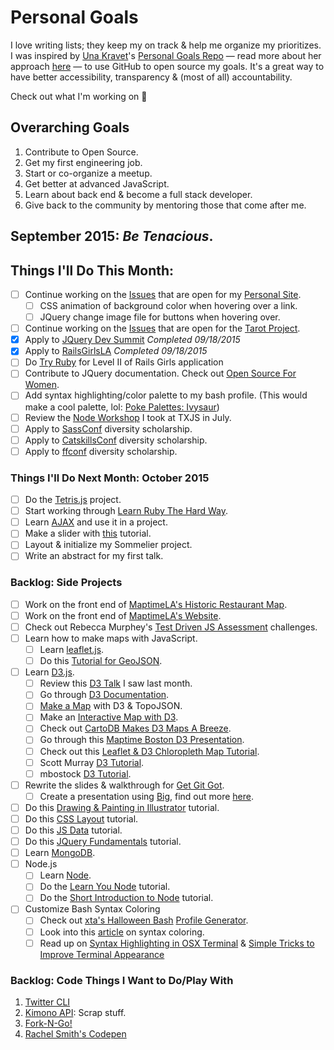 Personal Goals
==============

I love writing lists; they keep my on track & help me organize my prioritizes. I was inspired by [Una Kravet](http://twitter.com/una)'s [Personal Goals Repo](https://github.com/una/personal-goals) — read more about her approach [here](http://una.github.io/personal-goals-guide/) — to use GitHub to open source my goals. It's a great way to have better accessibility, transparency & (most of all) accountability. 

Check out what I'm working on 👀

## Overarching Goals
1. Contribute to Open Source.
2. Get my first engineering job.
3. Start or co-organize a meetup.
4. Get better at advanced JavaScript.
5. Learn about back end & become a full stack developer.
6. Give back to the community by mentoring those that come after me.

## September 2015: _Be Tenacious_.

## Things I'll Do This Month:
- [ ] Continue working on the [Issues](https://github.com/patriciarealini/patriciarealini/blob/master/issues.md) that are open for my [Personal Site](www.patriciarealini.com). 
	- [ ] CSS animation of background color when hovering over a link.
	- [ ] JQuery change image file for buttons when hovering over.
- [ ] Continue working on the [Issues](https://github.com/patriciarealini/tarot/blob/master/issues.md) that are open for the [Tarot Project](https://github.com/patriciarealini/tarot). 
- [x] Apply to [JQuery Dev Summit](http://events.jquery.org/2015/developer-summit/) _Completed 09/18/2015_
- [x] Apply to [RailsGirlsLA](http://railsgirls.com/la) _Completed 09/18/2015_
- [ ] Do [Try Ruby](http://tryruby.org/levels/1/challenges/0) for Level II of Rails Girls application
- [ ] Contribute to JQuery documentation. Check out [Open Source For Women](https://www.os4w.org/). 
- [ ] Add syntax highlighting/color palette to my bash profile. (This would make a cool palette, lol: [Poke Palettes: Ivysaur](http://pokepalettes.com/#ivysaur))
- [ ] Review the [Node Workshop](http://bocoup-education.github.io/TXJS-Node-Workshop/) I took at TXJS in July. 
- [ ] Apply to [SassConf](http://sassconf.com/#scholarships) diversity scholarship.
- [ ] Apply to [CatskillsConf](http://www.catskillsconf.com/diversity/) diversity scholarship. 
- [ ] Apply to [ffconf](https://remysharp.com/2015/08/28/diversity-scholarships) diversity scholarship. 

### Things I'll Do Next Month: October 2015
- [ ] Do the [Tetris.js](https://github.com/chikeichan/tetris.js) project. 
- [ ] Start working through [Learn Ruby The Hard Way](http://learnrubythehardway.org/book/). 
- [ ] Learn [AJAX](http://api.jquery.com/jquery.ajax/) and use it in a project. 
- [ ] Make a slider with [this](http://rafbm.github.io/howtomakeaslider/) tutorial. 
- [ ] Layout & initialize my Sommelier project.
- [ ] Write an abstract for my first talk.

### Backlog: Side Projects 
- [ ] Work on the front end of [MaptimeLA's Historic Restaurant Map](https://github.com/maptimeLA/old-la-restaurants). 
- [ ] Work on the front end of [MaptimeLA's Website](https://github.com/maptimeLA/maptimela.github.io).
- [ ] Check out Rebecca Murphey's [Test Driven JS Assessment](https://github.com/rmurphey/js-assessment) challenges. 
- [ ] Learn how to make maps with JavaScript.
	- [ ] Learn [leaflet.js](http://leafletjs.com/).
	- [ ] Do this [Tutorial for GeoJSON](https://github.com/lyzidiamond/learn-geojson).
- [ ] Learn [D3.js](http://d3js.org/).
	- [ ] Review this [D3 Talk](https://github.com/danisla/d3-talk) I saw last month. 
	- [ ] Go through [D3 Documentation](https://github.com/mbostock/d3/wiki/API-Reference).
	- [ ] [Make a Map](http://bost.ocks.org/mike/map/) with D3 & TopoJSON. 
	- [ ] Make an [Interactive Map with D3](http://www.tnoda.com/blog/2013-12-07). 
	- [ ] Check out [CartoDB Makes D3 Maps A Breeze](http://blog.cartodb.com/cartodb-makes-d3-maps-a-breeze/). 
	- [ ] Go through this [Maptime Boston D3 Presentation](http://maptimeboston.github.io/d3-maptime/#/).
	- [ ] Check out this [Leaflet & D3 Chloropleth Map Tutorial](http://leafletjs.com/examples/choropleth.html). 
	- [ ] Scott Murray [D3 Tutorial](http://alignedleft.com/tutorials/d3). 
	- [ ] mbostock [D3 Tutorial](https://github.com/mbostock/d3/wiki/Tutorials). 
- [ ] Rewrite the slides & walkthrough for [Get Git Got](http://slides.com/patriciarealini/get-git-got). 
	- [ ] Create a presentation using [Big](https://github.com/tmcw/big), find out more [here](http://www.macwright.org/big/).
- [ ] Do this [Drawing & Painting in Illustrator](http://www.pluralsight.com/courses/drawing-painting-illustrator-1928) tutorial.
- [ ] Do this [CSS Layout](http://learnlayout.com/) tutorial. 
- [ ] Do this [JS Data](http://learnjsdata.com/) tutorial. 
- [ ] Do this [JQuery Fundamentals](http://jqfundamentals.com/) tutorial.
- [ ] Learn [MongoDB](https://www.mongodb.com/blog/post/building-your-first-application-mongodb-creating-rest-api-using-mean-stack-part-1).
- [ ] Node.js
	- [ ] Learn [Node](http://javascriptissexy.com/learn-node-js-completely-and-with-confidence/). 
	- [ ] Do the [Learn You Node](https://github.com/workshopper/learnyounode) tutorial.
	- [ ] Do the [Short Introduction to Node](https://github.com/maxogden/art-of-node) tutorial.  
- [ ] Customize Bash Syntax Coloring
	- [ ] Check out [xta's Halloween Bash](https://github.com/xta/HalloweenBash) [Profile Generator](http://xta.github.io/HalloweenBash/).
	- [ ] Look into this [article](http://apple.stackexchange.com/questions/9821/can-i-make-my-mac-os-x-terminal-color-items-according-to-syntax-like-the-ubuntu) on syntax coloring. 
	- [ ] Read up on [Syntax Highlighting in OSX Terminal](http://thelivingpearl.com/2013/01/02/syntax-highlighting-in-the-mac-os-x-terminal/) & [Simple Tricks to Improve Terminal Appearance](http://osxdaily.com/2013/02/05/improve-terminal-appearance-mac-os-x/)

### Backlog: Code Things I Want to Do/Play With
1. [Twitter CLI](http://sferik.github.io/t/)
2. [Kimono API](https://www.kimonolabs.com/apidocs): Scrap stuff.
3. [Fork-N-Go!](http://jlord.us/forkngo/)
4. [Rachel Smith's Codepen](http://codepen.io/rachsmith/popular/)